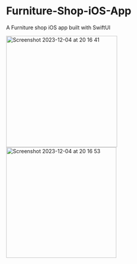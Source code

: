 # Furniture-Shop-iOS-App
A Furniture shop iOS app built with SwiftUI

<img width="299" alt="Screenshot 2023-12-04 at 20 16 41" src="https://github.com/Pink00Monster/Furniture-Shop-iOS-App/assets/113171629/15070c32-0156-4881-9954-ba6f975163db">

<img width="297" alt="Screenshot 2023-12-04 at 20 16 53" src="https://github.com/Pink00Monster/Furniture-Shop-iOS-App/assets/113171629/f2f1a1d0-9daa-41ee-81cb-728e52ccdaf3">
